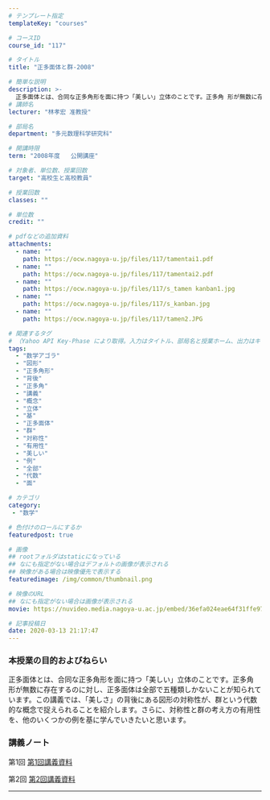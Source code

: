 ```yaml
---
# テンプレート指定
templateKey: "courses"

# コースID
course_id: "117"

# タイトル
title: "正多面体と群-2008"

# 簡単な説明
description: >-
  正多面体とは、合同な正多角形を面に持つ「美しい」立体のことです。正多角 形が無数に存在するのに対し、正多面体は全部で五種類しかないことが知られています。この講義では、「美しさ」の背後にある図形の対称性が、群という代数的な概念で捉えられることを紹介します。さらに、対称性と群の考え方の有用性を、他のいくつかの例を基に学んでいきたいと思います。 ....
# 講師名
lecturer: "林孝宏 准教授"

# 部局名
department: "多元数理科学研究科"

# 開講時限
term: "2008年度	公開講座"

# 対象者、単位数、授業回数
target: "高校生と高校教員"

# 授業回数
classes: ""

# 単位数
credit: ""

# pdfなどの追加資料
attachments:
  - name: "" 
    path: https://ocw.nagoya-u.jp/files/117/tamentai1.pdf
  - name: "" 
    path: https://ocw.nagoya-u.jp/files/117/tamentai2.pdf
  - name: "" 
    path: https://ocw.nagoya-u.jp/files/117/s_tamen kanban1.jpg
  - name: "" 
    path: https://ocw.nagoya-u.jp/files/117/s_kanban.jpg
  - name: "" 
    path: https://ocw.nagoya-u.jp/files/117/tamen2.JPG

# 関連するタグ
# （Yahoo API Key-Phase により取得。入力はタイトル、部局名と授業ホーム、出力はキーフレーズ（tags））
tags:
  - "数学アゴラ"
  - "図形"
  - "正多角形"
  - "背後"
  - "正多角"
  - "講義"
  - "概念"
  - "立体"
  - "基"
  - "正多面体"
  - "群"
  - "対称性"
  - "有用性"
  - "美しい"
  - "例"
  - "全部"
  - "代数"
  - "面"

# カテゴリ
category:
 - "数学"

# 色付けのロールにするか
featuredpost: true

# 画像
## rootフォルダはstaticになっている
## なにも指定がない場合はデフォルトの画像が表示される
## 映像がある場合は映像優先で表示する
featuredimage: /img/common/thumbnail.png

# 映像のURL
## なにも指定がない場合は画像が表示される
movie: https://nuvideo.media.nagoya-u.ac.jp/embed/36efa024eae64f31ffe97aa878339d46268d1129

# 記事投稿日
date: 2020-03-13 21:17:47
---
```


### 本授業の目的およびねらい

正多面体とは、合同な正多角形を面に持つ「美しい」立体のことです。正多角 形が無数に存在するのに対し、正多面体は全部で五種類しかないことが知られています。この講義では、「美しさ」の背後にある図形の対称性が、群という代数的な概念で捉えられることを紹介します。さらに、対称性と群の考え方の有用性を、他のいくつかの例を基に学んでいきたいと思います。














### 講義ノート

第1回
[第1回講義資料](https://ocw.nagoya-u.jp/files/117/tamentai1.pdf) 

第2回
[第2回講義資料](https://ocw.nagoya-u.jp/files/117/tamentai2.pdf) 










-----